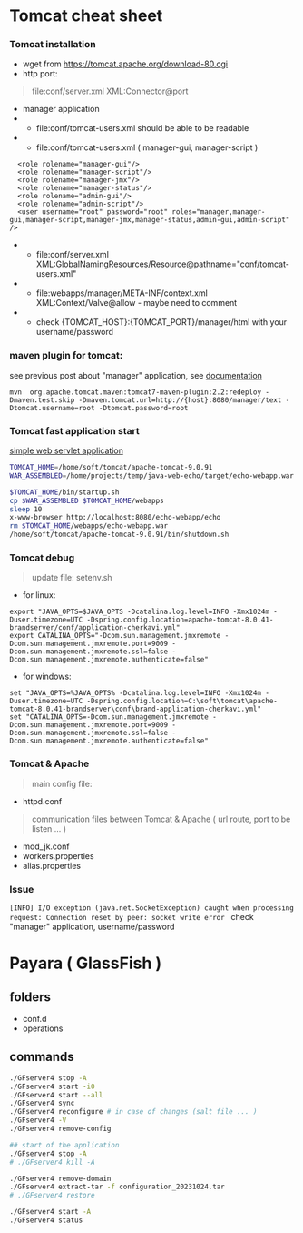 # Tomcat cheat sheet
### Tomcat installation 
* wget from https://tomcat.apache.org/download-80.cgi
* http port:
> file:conf/server.xml  XML:Connector@port
* manager application
* * file:conf/tomcat-users.xml should be able to be readable 
* * file:conf/tomcat-users.xml  ( manager-gui, manager-script )
```  <role rolename="manager"/>
  <role rolename="manager-gui"/>
  <role rolename="manager-script"/>
  <role rolename="manager-jmx"/>
  <role rolename="manager-status"/>
  <role rolename="admin-gui"/>
  <role rolename="admin-script"/>
  <user username="root" password="root" roles="manager,manager-gui,manager-script,manager-jmx,manager-status,admin-gui,admin-script" />
```
* * file:conf/server.xml XML:GlobalNamingResources/Resource@pathname="conf/tomcat-users.xml"
* * file:webapps/manager/META-INF/context.xml XML:Context/Valve@allow - maybe need to comment 
* * check {TOMCAT_HOST}:{TOMCAT_PORT}/manager/html with your username/password

### maven plugin for tomcat:
see previous post about "manager" application, 
see [documentation](http://tomcat.apache.org/maven-plugin-trunk/tomcat7-maven-plugin/redeploy-mojo.html)
``` 
mvn  org.apache.tomcat.maven:tomcat7-maven-plugin:2.2:redeploy -Dmaven.test.skip -Dmaven.tomcat.url=http://{host}:8080/manager/text -Dtomcat.username=root -Dtomcat.password=root
```

### Tomcat fast application start
[simple web servlet application](https://github.com/cherkavi/java-web/tree/master/simple-echo-server)  
```sh
TOMCAT_HOME=/home/soft/tomcat/apache-tomcat-9.0.91
WAR_ASSEMBLED=/home/projects/temp/java-web-echo/target/echo-webapp.war

$TOMCAT_HOME/bin/startup.sh      
cp $WAR_ASSEMBLED $TOMCAT_HOME/webapps
sleep 10
x-www-browser http://localhost:8080/echo-webapp/echo
rm $TOMCAT_HOME/webapps/echo-webapp.war
/home/soft/tomcat/apache-tomcat-9.0.91/bin/shutdown.sh
```

### Tomcat debug
> update file: setenv.sh
* for linux:
```
export "JAVA_OPTS=$JAVA_OPTS -Dcatalina.log.level=INFO -Xmx1024m -Duser.timezone=UTC -Dspring.config.location=apache-tomcat-8.0.41-brandserver/conf/application-cherkavi.yml"
export CATALINA_OPTS="-Dcom.sun.management.jmxremote -Dcom.sun.management.jmxremote.port=9009 -Dcom.sun.management.jmxremote.ssl=false -Dcom.sun.management.jmxremote.authenticate=false"
```
* for windows:
```
set "JAVA_OPTS=%JAVA_OPTS% -Dcatalina.log.level=INFO -Xmx1024m -Duser.timezone=UTC -Dspring.config.location=C:\soft\tomcat\apache-tomcat-8.0.41-brandserver\conf\brand-application-cherkavi.yml"
set "CATALINA_OPTS=-Dcom.sun.management.jmxremote -Dcom.sun.management.jmxremote.port=9009 -Dcom.sun.management.jmxremote.ssl=false -Dcom.sun.management.jmxremote.authenticate=false"
```

### Tomcat & Apache
> main config file: 
* httpd.conf
> communication files between Tomcat & Apache ( url route, port to be listen ... )
* mod_jk.conf
* workers.properties
* alias.properties


### Issue
```[INFO] I/O exception (java.net.SocketException) caught when processing request: Connection reset by peer: socket write error ```
check "manager" application, username/password


# Payara ( GlassFish )
## folders
* conf.d
* operations
## commands
```sh
./GFserver4 stop -A
./GFserver4 start -i0
./GFserver4 start --all
./GFserver4 sync
./GFserver4 reconfigure # in case of changes (salt file ... ) 
./GFserver4 -V
./GFserver4 remove-config

## start of the application
./GFserver4 stop -A
# ./GFserver4 kill -A

./GFserver4 remove-domain
./GFserver4 extract-tar -f configuration_20231024.tar
# ./GFserver4 restore

./GFserver4 start -A
./GFserver4 status
```
